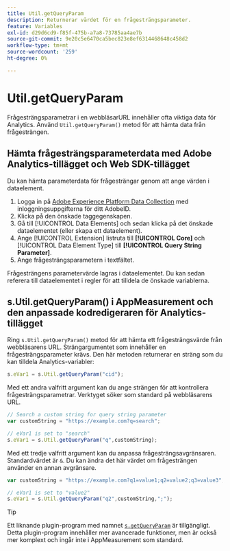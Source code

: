 ```yaml
---
title: Util.getQueryParam
description: Returnerar värdet för en frågesträngsparameter.
feature: Variables
exl-id: d29d6cd9-f85f-475b-a7a8-73785aa4ae7b
source-git-commit: 9e20c5e6470ca5bec823e8ef6314468648c458d2
workflow-type: tm+mt
source-wordcount: '259'
ht-degree: 0%

---
```


# Util.getQueryParam

Frågesträngsparametrar i en webbläsarURL innehåller ofta viktiga data för Analytics. Använd `Util.getQueryParam()` metod för att hämta data från frågesträngen.

## Hämta frågesträngsparameterdata med Adobe Analytics-tillägget och Web SDK-tillägget

Du kan hämta parameterdata för frågesträngar genom att ange värden i dataelement.

1. Logga in på [Adobe Experience Platform Data Collection](https://experience.adobe.com/data-collection) med inloggningsuppgifterna för ditt AdobeID.
2. Klicka på den önskade taggegenskapen.
3. Gå till [!UICONTROL Data Elements] och sedan klicka på det önskade dataelementet (eller skapa ett dataelement).
4. Ange [!UICONTROL Extension] listruta till **[!UICONTROL Core]** och [!UICONTROL Data Element Type] till **[!UICONTROL Query String Parameter]**.
5. Ange frågesträngsparametern i textfältet.

Frågesträngens parametervärde lagras i dataelementet. Du kan sedan referera till dataelementet i regler för att tilldela de önskade variablerna.

## s.Util.getQueryParam() i AppMeasurement och den anpassade kodredigeraren för Analytics-tillägget

Ring `s.Util.getQueryParam()` metod för att hämta ett frågesträngsvärde från webbläsarens URL. Strängargumentet som innehåller en frågesträngsparameter krävs. Den här metoden returnerar en sträng som du kan tilldela Analytics-variabler:

```js
s.eVar1 = s.Util.getQueryParam("cid");
```

Med ett andra valfritt argument kan du ange strängen för att kontrollera frågesträngsparametrar. Verktyget söker som standard på webbläsarens URL.

```js
// Search a custom string for query string parameter
var customString = "https://example.com?q=search";

// eVar1 is set to "search"
s.eVar1 = s.Util.getQueryParam("q",customString);
```

Med ett tredje valfritt argument kan du anpassa frågesträngsavgränsaren. Standardvärdet är `&`. Du kan ändra det här värdet om frågesträngen använder en annan avgränsare.

```js
var customString = "https://example.com?q1=value1;q2=value2;q3=value3";

// eVar1 is set to "value2"
s.eVar1 = s.Util.getQueryParam("q2",customString,";");
```

>[!TIP]
>
>Ett liknande plugin-program med namnet [`s.getQueryParam`](../plugins/getqueryparam.md) är tillgängligt. Detta plugin-program innehåller mer avancerade funktioner, men är också mer komplext och ingår inte i AppMeasurement som standard.
